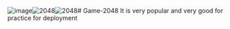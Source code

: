 ![image](https://github.com/tarungupta8057/Game-2048/assets/114097502/e65da51c-1575-4cfc-b383-f1506a430ca0)![2048](https://github.com/tarungupta8057/Game-2048/assets/114097502/47a843db-5396-4b38-a2a1-9b74ad1a06f2)![2048](https://github.com/tarungupta8057/Game-2048/assets/114097502/e56a48a5-545d-4a2a-870d-710501bda584)# Game-2048
It is very popular and very good for practice for deployment


